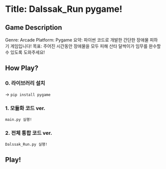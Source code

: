 # Title: Dalssak_Run pygame!
## Game Description
Genre: Arcade
Platform: Pygame
요약: 파이썬 코드로 개발한 간단한 장애물 피하기 게임입니다!
목표: 주어진 시간동안 장애물을 모두 피해 산타 달싹이가 임무를 완수할 수 있도록 도와주세요! 
## How Play?
### 0. 라이브러리 설치 
-> `pip install pygame`
### 1. 모듈화 코드 ver.
`main.py 실행!`
### 2. 전체 통합 코드 ver.
`Dalssak_Run.py 실행!` 
## Play!
